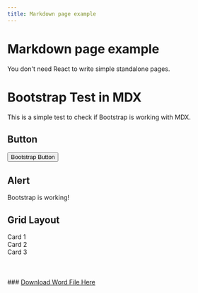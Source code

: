 ```yaml
---
title: Markdown page example
---
```


# Markdown page example

You don't need React to write simple standalone pages.

# Bootstrap Test in MDX

This is a simple test to check if Bootstrap is working with MDX.

## Button
<button className="btn btn-primary mt-5">Bootstrap Button</button>

## Alert
<div className="alert alert-success mt-5" role="alert">
  Bootstrap is working!
</div>

## Grid Layout
<div className="row mt-3">
  <div className="col-4">
    <div className="card">
      <div className="card-body">
        Card 1
      </div>
    </div>
  </div>
  <div className="col-4">
    <div className="card">
      <div className="card-body">
        Card 2
      </div>
    </div>
  </div>
  <div className="col-4">
    <div className="card">
      <div className="card-body">
        Card 3
      </div>
    </div>
  </div>
</div>


<br />
<br />

<!-- [Download Word File Here](./files/coding-standards-snowflake.docx "Download Word File Here"){: download} -->

<br />
### <a href="./files/coding-standards-snowflake.docx" download>Download Word File Here</a>